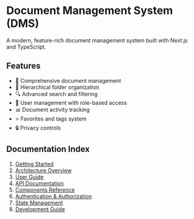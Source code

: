 # Document Management System (DMS)

A modern, feature-rich document management system built with Next.js and TypeScript.

## Features

- 📄 Comprehensive document management
- 📁 Hierarchical folder organization
- 🔍 Advanced search and filtering
- 👥 User management with role-based access
- 📊 Document activity tracking
- ⭐ Favorites and tags system
- 🔒 Privacy controls

## Documentation Index

1. [Getting Started](./getting-started.md)
2. [Architecture Overview](./architecture.md)
3. [User Guide](./user-guide.md)
4. [API Documentation](./api.md)
5. [Components Reference](./components.md)
6. [Authentication & Authorization](./auth.md)
7. [State Management](./state-management.md)
8. [Development Guide](./development.md)